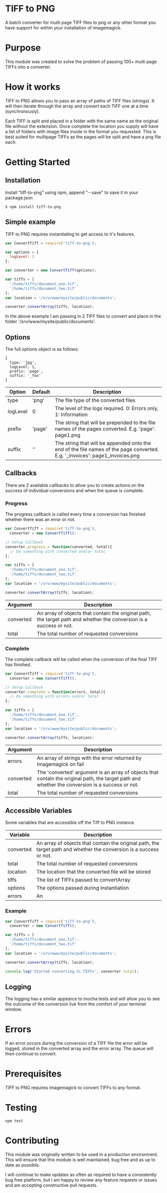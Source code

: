 # TIFF to PNG
A batch converter for multi page TIFF files to png or any other format you have support for within your installation of imagemagick. 

# Purpose
This module was created to solve the problem of passing 100+ multi page TIFFs into a converter.

# How it works
TIFF to PNG allows you to pass an array of paths of TIFF files (strings). It will then iterate through the array and convert each TIFF one at a time (synchronously).

Each TIFF is split and placed in a folder with the same name as the original file without the extension. Once complete the location you supply will have a list of folders with image files inside in the format you requested. This is best suited for multipage TIFFs as the pages will be split and have a png file each.

# Getting Started
## Installation
Install "tiff-to-png" using npm, append "--save" to save it in your package.json
```
$ npm install tiff-to-png
```
## Simple example
TIFF to PNG requires instantiating to get access to it's features.
```javascript
var ConvertTiff = require('tiff-to-png');

var options = {
  logLevel: 1
};

var converter = new ConvertTiff(options);

var tiffs = [
  '/home/tiffs/document_one.tif',
  '/home/tiffs/document_two.tif'
];
var location = '/srv/www/mysite/public/documents';

converter.convertArray(tiffs, location);
```

In the above example I am passing in 2 TIFF files to convert and place in the folder '/srv/www/mysite/public/documents'.

## Options
The full options object is as follows:
```
{
  type: 'jpg',
  logLevel: 1,
  prefix: 'page',
  suffix: '_foo'
}
```
| Option   | Default | Description                                                                                                                 |
|----------|---------|-----------------------------------------------------------------------------------------------------------------------------|
| type     | 'png'   | The file type of the converted files                                                                                        |
| logLevel | 0       | The level of the logs required. 0: Errors only, 1: Information                                                              |
| prefix   | 'page'  | The string that will be prepended to the file names of the pages converted. E.g. 'page': page1.png                          |
| suffix   | ''      | The string that will be appended onto the end of the file names of the page converted. E.g. '_invoices': page1_invoices.png |

## Callbacks
There are 2 available callbacks to allow you to create actions on the success of individual conversions and when the queue is complete.

### Progress
The progress callback is called every time a conversion has finished whether there was an error or not.
```javascript
var ConvertTiff = require('tiff-to-png'),
  converter = new ConvertTiff();

// Setup Callback
converter.progress = function(converted, total){
  // Do something with converted and/or total
};

var tiffs = [
  '/home/tiffs/document_one.tif',
  '/home/tiffs/document_two.tif'
];
var location = '/srv/www/mysite/public/documents';

converter.convertArray(tiffs, location);
```
| Argument  | Description                                                                                                                                     |
|-----------|-------------------------------------------------------------------------------------------------------------------------------------------------|
| converted | An array of objects that contain the original path, the target path and whether the conversion is a success or not. |
| total     | The total number of requested conversions                                                                                                       |

### Complete
The complete callback will be called when the conversion of the final TIFF has finished.
```javascript
var ConvertTiff = require('tiff-to-png'),
  converter = new ConvertTiff();

// Setup Callback
converter.complete = function(errors, total){
  // Do something with errors and/or total
};

var tiffs = [
  '/home/tiffs/document_one.tif',
  '/home/tiffs/document_two.tif'
];
var location = '/srv/www/mysite/public/documents';

converter.convertArray(tiffs, location);
```
| Argument  | Description                                                                                                                                     |
|-----------|-------------------------------------------------------------------------------------------------------------------------------------------------|
| errors    | An array of strings with the error returned by Imagemagick on fail                                                                              |
| converted | The 'converted' argument is an array of objects that contain the original path, the target path and whether the conversion is a success or not. |
| total     | The total number of requested conversions                                                                                                       |

## Accessible Variables
Some variables that are accessible off the Tiff to PNG instance.

| Variable  | Description                                                                                                         |
|-----------|---------------------------------------------------------------------------------------------------------------------|
| converted | An array of objects that contain the original path, the target path and whether the conversion is a success or not. |
| total     | The total number of requested conversions                                                                           |
| location  | The location that the converted file will be stored                                                                 |
| tiffs     | The list of TIFFs passed to convertArray                                                                            |
| options   | The options passed during instantiation                                                                             |
| errors    | An                                                                                                                  |

### Example
```javascript
var ConvertTiff = require('tiff-to-png'),
  converter = new ConvertTiff();

var tiffs = [
  '/home/tiffs/document_one.tif',
  '/home/tiffs/document_two.tif'
];
var location = '/srv/www/mysite/public/documents';

converter.convertArray(tiffs, location);

console.log('Started converting %i TIFFs', converter.total);
```

## Logging
The logging has a similar appearce to mocha tests and will allow you to see the outcome of the conversion live from the comfort of your terminal window.

# Errors
If an error occurs during the conversion of a TIFF file the error will be logged, stored in the converted array and the error array. The queue will then continue to convert.

# Prerequisites
TIFF to PNG requires imagemagick to convert TIFFs to any format.

# Testing
```
npm test
```

# Contributing
This module was originally written to be used in a production environment. This will ensure that this module is well maintained, bug free and as up to date as possible.

I will continue to make updates as often as required to have a consistently bug free platform, but I am happy to review any feature requests or issues and am accepting constructive pull requests.


